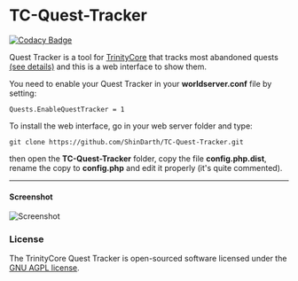 TC-Quest-Tracker
================

[![Codacy Badge](https://api.codacy.com/project/badge/Grade/c8c59088c70b4631a8bda494e1c27468)](https://www.codacy.com/app/TrinityCore/TC-Quest-Tracker?utm_source=github.com&amp;utm_medium=referral&amp;utm_content=TrinityCore/TC-Quest-Tracker&amp;utm_campaign=Badge_Grade)

Quest Tracker is a tool for [TrinityCore](https://github.com/TrinityCore/TrinityCore) that tracks most abandoned quests [(see details)](https://github.com/TrinityCore/TrinityCore/pull/13353) and this is a web interface to show them.

You need to enable your Quest Tracker in your **worldserver.conf** file by setting:

```
Quests.EnableQuestTracker = 1
```

To install the web interface, go in your web server folder and type:

```
git clone https://github.com/ShinDarth/TC-Quest-Tracker.git
```

then open the **TC-Quest-Tracker** folder, copy the file **config.php.dist**, rename the copy to **config.php** and edit it properly (it's quite commented).

---

#### Screenshot

![Screenshot](https://raw.githubusercontent.com/TrinityCore/TC-Quest-Tracker/master/screenshot.jpg)

### License

The TrinityCore Quest Tracker is open-sourced software licensed under the [GNU AGPL license](https://github.com/ShinDarth/TC-Quest-Tracker/blob/master/LICENSE).

